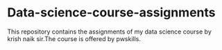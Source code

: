 # Data-science-course-assignments
This repository contains the assignments of my data science course by krish naik sir.The course is offered by pwskills.

